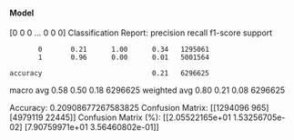 #### Model
[0 0 0 ... 0 0 0]
Classification Report:
              precision    recall  f1-score   support

           0       0.21      1.00      0.34   1295061
           1       0.96      0.00      0.01   5001564

    accuracy                           0.21   6296625
   macro avg       0.58      0.50      0.18   6296625
weighted avg       0.80      0.21      0.08   6296625

Accuracy: 0.20908677267583825
Confusion Matrix:
[[1294096     965]
 [4979119   22445]]
Confusion Matrix (%):
[[2.05522165e+01 1.53256705e-02]
 [7.90759971e+01 3.56460802e-01]]

